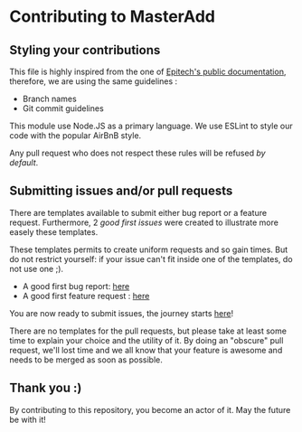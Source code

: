 # Contributing to MasterAdd


## Styling your contributions


This file is highly inspired from the one of [Epitech's public documentation](https://github.com/Epitech/public_documentation/blob/master/CONTRIBUTING.md),
therefore, we are using the same guidelines :

* Branch names
* Git commit guidelines

This module use Node.JS as a primary language. We use ESLint to style
our code with the popular AirBnB style.

Any pull request who does not respect these rules will be refused
_by default_.


## Submitting issues and/or pull requests


There are templates available to submit either bug report or a
feature request. Furthermore, 2 _good first issues_ were created to
illustrate more easely these templates.

These templates permits to create uniform requests and so gain times.
But do not restrict yourself: if your issue can't fit inside one of
the templates, do not use one ;).

* A good first bug report: [here](https://github.com/IamBlueSlime/TalkOpenSource/issues/1)
* A good first feature request : [here](https://github.com/IamBlueSlime/TalkOpenSource/issues/2)

You are now ready to submit issues, the journey starts [here](https://github.com/IamBlueSlime/TalkOpenSource/issues/)!

There are no templates for the pull requests, but please take at least
some time to explain your choice and the utility of it. By doing an
"obscure" pull request, we'll lost time and we all know that your
feature is awesome and needs to be merged as soon as possible.


## Thank you :)


By contributing to this repository, you become an actor of it. May
the future be with it!
